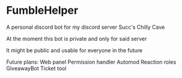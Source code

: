# FumbleHelper

A personal discord bot for my discord server Succ's Chilly Cave

At the moment this bot is private and only for said server

It might be public and usable for everyone in the future

Future plans:
Web panel
Permission handler
Automod
Reaction roles
GiveawayBot
Ticket tool
